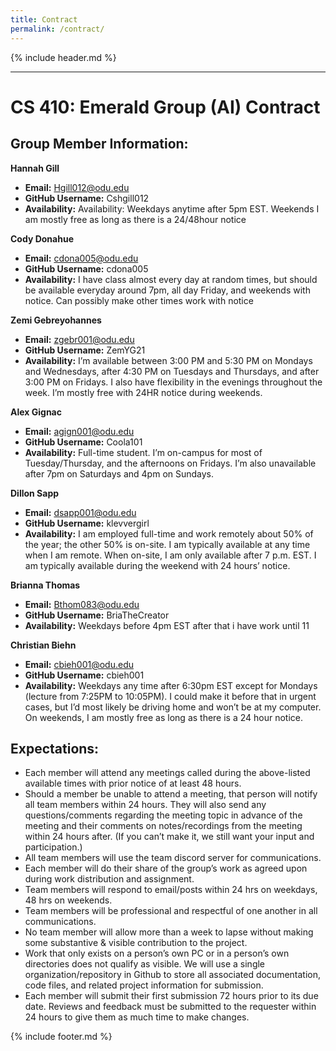 ```yaml
---
title: Contract
permalink: /contract/
---
```


{% include header.md %}

---

# CS 410: Emerald Group (AI) Contract 


## Group Member Information:

**Hannah Gill**
- **Email:** Hgill012@odu.edu
- **GitHub Username:** Cshgill012
- **Availability:** Availability: Weekdays anytime after 5pm EST. Weekends I am mostly free as long as there is a 24/48hour notice  

**Cody Donahue**
- **Email:** cdona005@odu.edu
- **GitHub Username:** cdona005
- **Availability:** I have class almost every day at random times, but should be available everyday around 7pm, all day Friday, and weekends with notice. Can possibly make other times work with notice

**Zemi Gebreyohannes**
- **Email:** zgebr001@odu.edu
- **GitHub Username:** ZemYG21
- **Availability:** I’m available between 3:00 PM and 5:30 PM on Mondays and Wednesdays, after 4:30 PM on Tuesdays and Thursdays, and after 3:00 PM on Fridays. I also have flexibility in the evenings throughout the week. I’m mostly free with 24HR notice during weekends.

**Alex Gignac**
- **Email:** agign001@odu.edu
- **GitHub Username:** Coola101
- **Availability:** Full-time student. I’m on-campus for most of Tuesday/Thursday, and the afternoons on Fridays. I’m also unavailable after 7pm on Saturdays and 4pm on Sundays.

**Dillon Sapp**
- **Email:** dsapp001@odu.edu
- **GitHub Username:** klevvergirl
- **Availability:** I am employed full-time and work remotely about 50% of the year; the other 50% is on-site. I am typically available at any time when I am remote. When on-site, I am only available after 7 p.m. EST. I am typically available during the weekend with 24 hours’ notice.

**Brianna Thomas**
- **Email:** Bthom083@odu.edu
- **GitHub Username:** BriaTheCreator
- **Availability:** Weekdays before 4pm EST after that i have work until 11

**Christian Biehn**
- **Email:** cbieh001@odu.edu
- **GitHub Username:** cbieh001
- **Availability:** Weekdays any time after 6:30pm EST except for Mondays (lecture from 7:25PM to 10:05PM). I could make it before that in urgent cases, but I’d most likely be driving home and won’t be at my computer. On weekends, I am mostly free as long as there is a 24 hour notice.

## Expectations:

- Each member will attend any meetings called during the above-listed available times with prior notice of at least 48 hours.
- Should a member be unable to attend a meeting, that person will notify all team members within 24 hours. They will also send any questions/comments regarding the meeting topic in advance of the meeting and their comments on notes/recordings from the meeting within 24 hours after. (If you can’t make it, we still want your input and participation.)
- All team members will use the team discord server for communications.
- Each member will do their share of the group’s work as agreed upon during work distribution and assignment.
- Team members will respond to email/posts within 24 hrs on weekdays, 48 hrs on weekends.
- Team members will be professional and respectful of one another in all communications.
- No team member will allow more than a week to lapse without making some substantive & visible contribution to the project.
- Work that only exists on a person’s own PC or in a person’s own directories does not qualify as visible. We will use a single organization/repository in Github to store all associated documentation, code files, and related project information for submission.
- Each member will submit their first submission 72 hours prior to its due date. Reviews and feedback must be submitted to the requester within 24 hours to give them as much time to make changes.

{% include footer.md %}